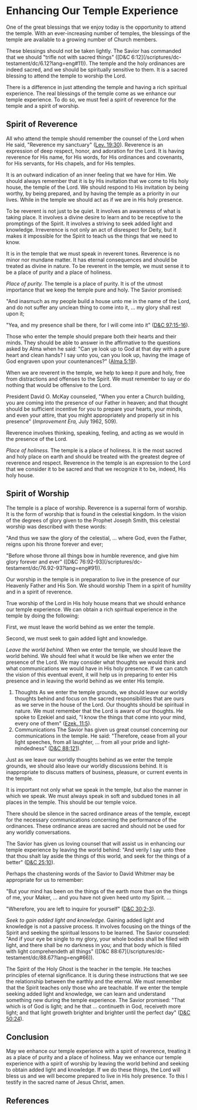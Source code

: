 # Enhancing Our Temple Experience

One of the great blessings that we enjoy today is the opportunity to attend
the temple. With an ever-increasing number of temples, the blessings of the
temple are available to a growing number of Church members.

These blessings should not be taken lightly. The Savior has commanded that we
should "trifle not with sacred things" ([D&amp;C 6:12](/scriptures/dc-
testament/dc/6.12?lang=eng#11)). The temple and the holy ordinances are indeed
sacred, and we should be spiritually sensitive to them. It is a sacred
blessing to attend the temple to worship the Lord.

There is a difference in just attending the temple and having a rich spiritual
experience. The real blessings of the temple come as we enhance our temple
experience. To do so, we must feel a spirit of reverence for the temple and a
spirit of worship.

## Spirit of Reverence

All who attend the temple should remember the counsel of the Lord when He
said, "Reverence my sanctuary" ([Lev.
19:30](/scriptures/ot/lev/19.30?lang=eng#29)). Reverence is an expression of
deep respect, honor, and adoration for the Lord. It is having reverence for
His name, for His words, for His ordinances and covenants, for His servants,
for His chapels, and for His temples.

It is an outward indication of an inner feeling that we have for Him. We
should always remember that it is by His invitation that we come to His holy
house, the temple of the Lord. We should respond to His invitation by being
worthy, by being prepared, and by having the temple as a priority in our
lives. While in the temple we should act as if we are in His holy presence.

To be reverent is not just to be quiet. It involves an awareness of what is
taking place. It involves a divine desire to learn and to be receptive to the
promptings of the Spirit. It involves a striving to seek added light and
knowledge. Irreverence is not only an act of disrespect for Deity, but it
makes it impossible for the Spirit to teach us the things that we need to
know.

It is in the temple that we must speak in reverent tones. Reverence is no
minor nor mundane matter. It has eternal consequences and should be treated as
divine in nature. To be reverent in the temple, we must sense it to be a place
of purity and a place of holiness.

_Place of purity._ The temple is a place of purity. It is of the utmost
importance that we keep the temple pure and holy. The Savior promised:

"And inasmuch as my people build a house unto me in the name of the Lord, and
do not suffer any unclean thing to come into it, ... my glory shall rest upon
it;

"Yea, and my presence shall be there, for I will come into it" ([D&amp;C
97:15-16](/scriptures/dc-testament/dc/97.15-16?lang=eng#14)).

Those who enter the temple should prepare both their hearts and their minds.
They should be able to answer in the affirmative to the questions asked by
Alma when he said: "Can ye look up to God at that day with a pure heart and
clean hands? I say unto you, can you look up, having the image of God engraven
upon your countenances?" ([Alma
5:19](/scriptures/bofm/alma/5.19?lang=eng#18)).

When we are reverent in the temple, we help to keep it pure and holy, free
from distractions and offenses to the Spirit. We must remember to say or do
nothing that would be offensive to the Lord.

President David O. McKay counseled, "When you enter a Church building, you are
coming into the presence of our Father in heaven; and that thought should be
sufficient incentive for you to prepare your hearts, your minds, and even your
attire, that you might appropriately and properly sit in his presence"
(_Improvement Era,_ July 1962, 509).

Reverence involves thinking, speaking, feeling, and acting as we would in the
presence of the Lord.

_Place of holiness._ The temple is a place of holiness. It is the most sacred
and holy place on earth and should be treated with the greatest degree of
reverence and respect. Reverence in the temple is an expression to the Lord
that we consider it to be sacred and that we recognize it to be, indeed, His
holy house.

## Spirit of Worship

The temple is a place of worship. Reverence is a supernal form of worship. It
is the form of worship that is found in the celestial kingdom. In the vision
of the degrees of glory given to the Prophet Joseph Smith, this celestial
worship was described with these words:

"And thus we saw the glory of the celestial, ... where God, even the Father,
reigns upon his throne forever and ever;

"Before whose throne all things bow in humble reverence, and give him glory
forever and ever" ([D&amp;C 76:92-93](/scriptures/dc-
testament/dc/76.92-93?lang=eng#91)).

Our worship in the temple is in preparation to live in the presence of our
Heavenly Father and His Son. We should worship Them in a spirit of humility
and in a spirit of reverence.

True worship of the Lord in His holy house means that we should enhance our
temple experience. We can obtain a rich spiritual experience in the temple by
doing the following:

First, we must leave the world behind as we enter the temple.

Second, we must seek to gain added light and knowledge.

_Leave the world behind._ When we enter the temple, we should leave the world
behind. We should feel what it would be like when we enter the presence of the
Lord. We may consider what thoughts we would think and what communications we
would have in His holy presence. If we can catch the vision of this eventual
event, it will help us in preparing to enter His presence and in leaving the
world behind as we enter His temple.

  1. Thoughts As we enter the temple grounds, we should leave our worldly thoughts behind and focus on the sacred responsibilities that are ours as we serve in the house of the Lord. Our thoughts should be spiritual in nature. We must remember that the Lord is aware of our thoughts. He spoke to Ezekiel and said, "I know the things that come into your mind, every one of them" ([Ezek. 11:5](/scriptures/ot/ezek/11.5?lang=eng#4)). 
  2. Communications The Savior has given us great counsel concerning our communications in the temple. He said: "Therefore, cease from all your light speeches, from all laughter, ... from all your pride and light-mindedness" ([D&amp;C 88:121](/scriptures/dc-testament/dc/88.121?lang=eng#120)). 

Just as we leave our worldly thoughts behind as we enter the temple grounds,
we should also leave our worldly discussions behind. It is inappropriate to
discuss matters of business, pleasure, or current events in the temple.

It is important not only what we speak in the temple, but also the manner in
which we speak. We must always speak in soft and subdued tones in all places
in the temple. This should be our temple voice.

There should be silence in the sacred ordinance areas of the temple, except
for the necessary communications concerning the performance of the ordinances.
These ordinance areas are sacred and should not be used for any worldly
conversations.

The Savior has given us loving counsel that will assist us in enhancing our
temple experience by leaving the world behind: "And verily I say unto thee
that thou shalt lay aside the things of this world, and seek for the things of
a better" ([D&amp;C 25:10](/scriptures/dc-testament/dc/25.10?lang=eng#9)).

Perhaps the chastening words of the Savior to David Whitmer may be appropriate
for us to remember:

"But your mind has been on the things of the earth more than on the things of
me, your Maker, ... and you have not given heed unto my Spirit. ...

"Wherefore, you are left to inquire for yourself" ([D&amp;C
30:2-3](/scriptures/dc-testament/dc/30.2-3?lang=eng#1)).

_Seek to gain added light and knowledge._ Gaining added light and knowledge is
not a passive process. It involves focusing on the things of the Spirit and
seeking the spiritual lessons to be learned. The Savior counseled: "And if
your eye be single to my glory, your whole bodies shall be filled with light,
and there shall be no darkness in you; and that body which is filled with
light comprehendeth all things" ([D&amp;C 88:67](/scriptures/dc-
testament/dc/88.67?lang=eng#66)).

The Spirit of the Holy Ghost is the teacher in the temple. He teaches
principles of eternal significance. It is during these instructions that we
see the relationship between the earthly and the eternal. We must remember
that the Spirit teaches only those who are teachable. If we enter the temple
seeking added light and knowledge, we can learn and understand something new
during the temple experience. The Savior promised: "That which is of God is
light; and he that ... continueth in God, receiveth more light; and that light
groweth brighter and brighter until the perfect day" ([D&amp;C
50:24](/scriptures/dc-testament/dc/50.24?lang=eng#23)).

## Conclusion

May we enhance our temple experience with a spirit of reverence, treating it
as a place of purity and a place of holiness. May we enhance our temple
experience with a spirit of worship by leaving the world behind and seeking to
obtain added light and knowledge. If we do these things, the Lord will bless
us and we will become prepared to live in His holy presence. To this I testify
in the sacred name of Jesus Christ, amen.

## References

